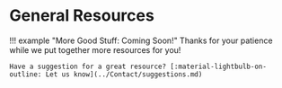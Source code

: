 # General Resources

!!! example "More Good Stuff: Coming Soon!"
    Thanks for your patience while we put together more resources for you!

    Have a suggestion for a great resource? [:material-lightbulb-on-outline: Let us know](../Contact/suggestions.md)